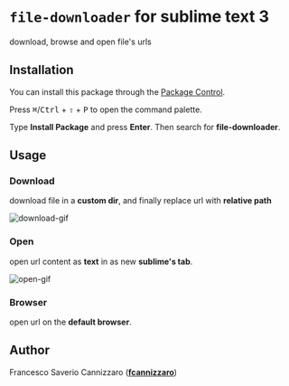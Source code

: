 # `file-downloader` for sublime text 3
download, browse and open file's urls

## Installation

You can install this package through the [Package Control](https://packagecontrol.io/packages/file-downloader).

Press <kbd>⌘</kbd>/<kbd>Ctrl</kbd> + <kbd>⇧</kbd> + <kbd>P</kbd> to open the command palette.

Type **Install Package** and press **Enter**. Then search for **file-downloader**.

## Usage

### Download
download file in a **custom dir**, and finally replace url with **relative path**

![download-gif](https://raw.githubusercontent.com/fcannizzaro/sublime-file-downloader/master/art/download.gif)

### Open
open url content as **text** in as new **sublime's tab**.

![open-gif](https://raw.githubusercontent.com/fcannizzaro/sublime-file-downloader/master/art/open.gif)

### Browser
open url on the **default browser**.

## Author
Francesco Saverio Cannizzaro 
([**fcannizzaro**](https://github.com/fcannizzaro))

